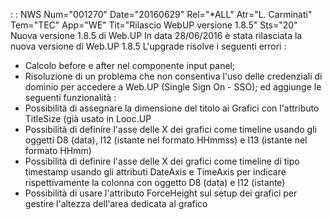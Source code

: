  :  : NWS Num="001270" Date="20160629" Rel="*ALL" Atr="L. Carminati" Tem="TEC" App="WE" Tit="Rilascio WebUP versione 1.8.5" Sts="20"
Nuova versione 1.8.5 di Web.UP
In data 28/06/2016 è stata rilasciata la nuova versione di Web.UP 1.8.5 L'upgrade risolve i seguenti errori : 
- Calcolo before e after nel componente input panel;
- Risoluzione di un problema che non consentiva l'uso delle credenziali di dominio
  per accedere a Web.UP (Single Sign On - SSO);
ed aggiunge le seguenti funzionalità : 
- Possibilità di assegnare la dimensione del titolo ai Grafici con l'attributo TitleSize (già
  usato in Looc.UP
- Possibilità di definire l'asse delle X dei grafici come timeline usando gli oggetti D8 (data),
  I12 (istante nel formato HHmmss) e I13 (istante nel formato HHmm)
- Possibilità di definire l'asse delle X dei grafici come timeline di tipo timestamp
  usando gli attributi DateAxis e TimeAxis per indicare rispettivamente la colonna   con oggetto D8 (data) e I12 (istante)
- Possibilità di usare l'attributo ForceHeight sul setup dei grafici per gestire l'altezza
  dell'area dedicata al grafico
